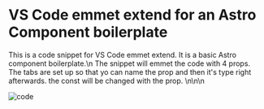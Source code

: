 # VS Code emmet extend for an Astro Component boilerplate
This is a code snippet for VS Code emmet extend. It is a basic Astro component boilerplate.\n
The snippet will emmet the code with 4 props. The tabs are set up so that yo can name the prop and then it's type right afterwards. the const will be changed with the prop.
\n\n\n

![code](https://github.com/dansasser/vscode_emmet_for_astro_compnent_boilerplate/assets/36682714/98e41c0f-fc70-4397-9352-9d9c1fc7cf4f)
